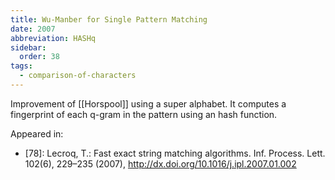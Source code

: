 ```yaml
---
title: Wu-Manber for Single Pattern Matching
date: 2007
abbreviation: HASHq
sidebar:
  order: 38
tags:
  - comparison-of-characters
---
```


Improvement of [[Horspool]] using a super alphabet. It computes a fingerprint of each q-gram in the pattern using an hash function.

Appeared in:

- [78]: Lecroq, T.: Fast exact string matching algorithms. Inf. Process. Lett. 102(6), 229–235 (2007), http://dx.doi.org/10.1016/j.ipl.2007.01.002

